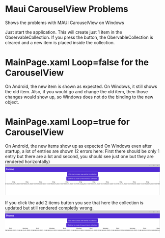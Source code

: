 # Maui CarouselView Problems

Shows the problems with MAUI CarouselView on Windows

Just start the application. This will create just 1 item in the ObservableCollection.
If you press the button, the ObervableCollection is cleared and a new item is placed inside the collection.

# MainPage.xaml Loop=false for the CarouselView

On Android, the new item is shown as expected.
On Windows, it still shows the old item. Also, if you would go and change the old item, then those changes would show up, so Windows does not do the binding to the new object.

# MainPage.xaml Loop=true for CarouselView

On Android, the new items show up as expected
On Windows even after startup, a lot of entries are shown (2 errors here: First there should be only 1 entry but there are a lot and second, you should see just one but they are rendered horizontally)
![After startup](docs/Windows_LoopIsTrue_Started.png)

If you click the add 2 items button you see that here the collection is updated but still rendered completly wrong.
![After clicking button to add 2 items](docs/Windows_LoopIsTrue_2newEntries.png)


